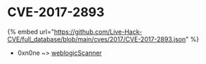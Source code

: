 # CVE-2017-2893
{% embed url="https://github.com/Live-Hack-CVE/full_database/blob/main/cves/2017/CVE-2017-2893.json" %}

* 0xn0ne ~> [weblogicScanner](https://www.alice-snow.ru/2017/database/cve-2017-2893/weblogicscanner-0xn0ne)